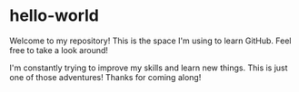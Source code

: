 # hello-world
Welcome to my repository! This is the space I'm using to learn GitHub. Feel free to take a look around! 

I'm constantly trying to improve my skills and learn new things. This is just one of those adventures! Thanks for coming along! 
